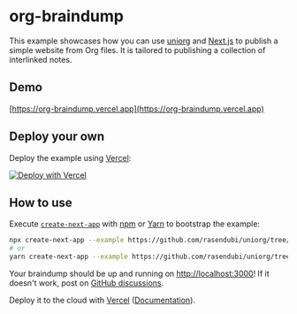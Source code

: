 # org-braindump

This example showcases how you can use [uniorg][uniorg] and [Next.js][nextjs] to publish a simple website from Org files. It is tailored to publishing a collection of interlinked notes.

[uniorg]: https://github.com/rasendubi/uniorg
[nextjs]: https://nextjs.org/

## Demo

[https://org-braindump.vercel.app](https://org-braindump.vercel.app)

## Deploy your own

Deploy the example using [Vercel](https://vercel.com):

[![Deploy with Vercel](https://vercel.com/button)](https://vercel.com/new/git/external?repository-url=https://github.com/rasendubi/uniorg/tree/master/examples/org-braindump&project-name=org-blog-starter&repository-name=braindump)

## How to use

Execute [`create-next-app`](https://github.com/vercel/next.js/tree/canary/packages/create-next-app) with [npm](https://docs.npmjs.com/cli/init) or [Yarn](https://yarnpkg.com/lang/en/docs/cli/create/) to bootstrap the example:

```bash
npx create-next-app --example https://github.com/rasendubi/uniorg/tree/master/examples/org-braindump braindump
# or
yarn create-next-app --example https://github.com/rasendubi/uniorg/tree/master/examples/org-braindump braindump
```

Your braindump should be up and running on [http://localhost:3000](http://localhost:3000)! If it doesn't work, post on [GitHub discussions](https://github.com/rasendubi/uniorg/discussions).

Deploy it to the cloud with [Vercel](https://vercel.com/new) ([Documentation](https://nextjs.org/docs/deployment)).

